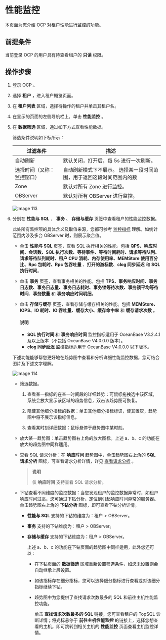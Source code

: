 性能监控
=========================

本页面为您介绍 OCP 对租户性能进行监控的功能。

前提条件
-------------------------

当前登录 OCP 的用户具有待查看租户的 **只读** 权限。

操作步骤
-------------------------

1. 登录 OCP 。

2. 选择 **租户** ，进入租户概览页面。

3. 在 **租户列表** 区域，选择待操作的租户并单击其租户名。

4. 在显示的页面的左侧导航栏上，单击 **性能监控** 。

5. 在 **数据筛选** 区域，通过如下方式查看性能数据。

   筛选条件说明如下标所示：

   |   **过滤条件**    |    **描述**   |
   |---------------|---------|
   |自动刷新  |默认关闭，打开后，每 5s 进行一次刷新。|
   | 选择时间（又称：监控窗口） | 自动刷新模式下不展示。 选择某一段时间范围，用于返回这段时间范围内的数 |
   |Zone |默认对所有 Zone 进行监控。|
   |OBServer|默认对所有 OBServer 进行监控。|
  
   ![Image 113](https://obbusiness-private.oss-cn-shanghai.aliyuncs.com/doc/img/ocp/401/tenent-performance.png)
  
6. 分别在 **性能与 SQL** 、 **事务** 、 **存储与缓存** 页签中查看租户的性能监控数据。

   此处所有监控项的具体含义及取值来源，您都可参考 [监控指标](../../7.monitoring-indicator-reference-1/1.overview-of-metrics.md) 理解。如统计范围内涉及多台 OBServer 时，则展示聚合值。

   * 单击 **性能与 SQL** 页签，查看 SQL 执行相关的性能。包括 **QPS、响应时间、会话数、SQL 执行次数、等待事件、等待时间耗时、请求等待队列、请求等待队列耗时、租户 CPU 消耗、内存使用率、MEMStore 使用百分比、Rpc 包耗时、Rpc 包吞吐量** 、**打开的游标数**、**clog 同步延迟** 和 **SQL 执行时间**。

   * 单击 **事务** 页签，查看事务相关的性能。包括 **TPS、事务响应时间、事务日志数、事务日志量、事务日志耗时、事务锁等待次数、事务锁平均等待时间**、**事务数量** 和 **事务响应时间明细**。

   * 单击 **存储与缓存** 页签，查看存储与缓存相关的性能。包括 **MEMStore、IOPS、IO 耗时、IO 吞吐量、缓存大小、缓存命中率** 和 **缓存请求次数** 。

      <main id="notice" type='notice'>
      <h4>说明</h4>
      <p><ul><li><b>SQL 执行时间</b> 和 <b>事务响应时间</b> 监控指标适用于 OceanBase V3.2.4.1 及以上版本（不包括 OceanBase V4.0.0.0 版本）。</li><li><b>clog 同步延迟</b> 监控指标适用于 OceanBase V4.0.0.0 以下版本。</li></ul></p>
      </main>

   下述功能能够帮您更好地在趋势图中查看和分析详细性能监控数据，您可结合图片及下述文字理解。

   ![Image 114](https://help-static-aliyun-doc.aliyuncs.com/assets/img/zh-CN/9334679461/p425245.png)
   * 筛选数据。

     1. 查看某一指标的在某一时间段的详细趋势：可鼠标拖拽选中该区域，系统会放大显示该区域的趋势信息，双击该趋势图可恢复。

     2. 隐藏其他细分指标的数据：单击其他细分指标标识，使其置灰，趋势图中将不展示该指标信息。

     3. 查看某时刻详细数据：鼠标悬停于趋势图中某时刻。

   * 放大某一趋势图：单击趋势图右上角的放大图标。上述 a、b、c 的功能在放大的趋势图中同样适用。

   * 查看 SQL 请求分析：在 **响应时间** 趋势图中，单击趋势图右上角的 **SQL 请求分析** 图标，可查看请求分析详情，详见 [查看请求分析](10.sql-diagnostics/8.view-request-analysis.md) 。

     > **说明**
     >
     > 仅 **响应时间** 支持查看 SQL 请求分析。

   * 下钻查看不同维度的监控数据：当您发现租户的监控数据异常时，如租户响应时间过高，您可通过下钻分析，定位到引起响应时间异常的服务器。单击趋势图右上角的 **下钻分析** 图标，即可查看下钻分析详情。

     * **性能与 SQL** 支持的下钻的维度为：租户 \> OBServer。

     * **事务** 支持的下钻维度为：租户 \> OBServer。

     * **存储与缓存** 支持的下钻维度为：租户 \> OBServer。

       上述 a、b、c 的功能在下钻页面的趋势图中同样适用，此外您还可以：
       * 在下钻页面的 **数据筛选** 区域重新设置筛选条件，如您未设置则会自动继承上层设置。

       * 如该指标存在细分指标，您可以选择细分指标进行查看或对该细分指标继续下钻。

       * 趋势图中为您提供了查找请求次数最多的 SQL 和前往主机性能监控功能。

         单击 **查找请求次数最多的 SQL** 链接，您可查看租户的 TopSQL 诊断详情；将光标悬停于 **前往主机性能监控** 的链接上，选择您想查看的主机，即可跳转到相关主机的 **性能监控** 页面查看主机监控详情。
